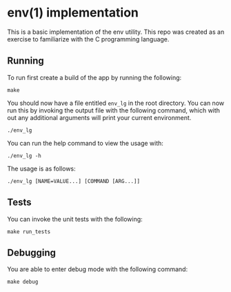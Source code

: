 # env(1) implementation
This is a basic implementation of the env utility. This repo was created as an exercise to familiarize with the C programming language.

## Running
To run first create a build of the app by running the following:
```
make
```
You should now have a file entitled `env_lg` in the root directory. You can now run this by invoking the output file with the following command, which with out any additional arguments will print your current environment.
```
./env_lg
```

You can run the help command to view the usage with:
```
./env_lg -h
```

The usage is as follows:
```
./env_lg [NAME=VALUE...] [COMMAND [ARG...]]
```

## Tests
You can invoke the unit tests with the following:
```
make run_tests
```

## Debugging
You are able to enter debug mode with the following command:
```
make debug
```
